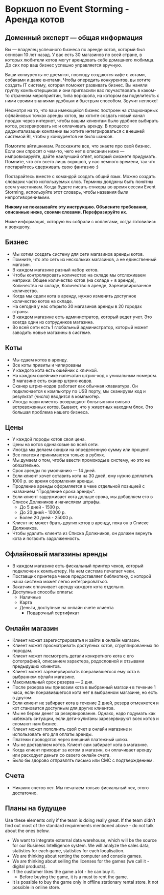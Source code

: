 # Воркшоп по Event Storming - Аренда котов

## Доменный эксперт — общая информация

Вы — владелец успешного бизнеса по аренде котов, который был основан 10 лет назад. У вас есть 30 магазинов по всей стране, в которых любители котов могут арендовать себе домашнего любимца. До сих пор ваш бизнес успешно управляется вручную.

Ваши конкуренты не дремлют, повсюду создаются кафе с котами, собаками и даже енотами. Чтобы опередить конкурентов, вы хотите создать IT систему, которая поможет развивать бизнес. Вы наняли группу компьютерщиков и они пригласили вас поучаствовать в каком-то странном мероприятии, типа воркшопа, на котором вы поделитесть с ними своими знаниями удобным и быстрым способом. Звучит неплохо!

Несмотря на то, что ваш имеющийся бизнес построен на стационарных офлайновых точках аренды котов, вы хотите создать новый канал продаж через интернет, чтобы вашим клиентам было удобнее выбирать котов, резервировать их и оплачивать аренду. В процессе диджитализации компании вы хотите интегрироваться с внешней системой BI, чтобы у конкурентов не было шансов.
 
Помогите айтишникам. Расскажите все, что знаете про свой бизнес. Если они спросят о чем-то, чего нет в описании ниже — импровизируйте, дайте наилучший ответ, который сможете придумать. Помните, что это всего лишь воркшоп, у нас немного времени, так что постарайтесь сдерживать свою фантазию :)

Постарайтесь вместе с командой создать общий язык. Можно создать словарик часто используемых слов. Термины долджны быть понятны всем участникам. Когда будете писать стикеры во время сессии Event Storming, используйте этот словарь, чтобы названия были непротиворечивыми.

__Никому не показывайте эту инструкцию. Объясните требования, описанные ниже, своими словами. Перефразируйте их.__

Ниже информация, которую вы собрали с коллегами, когда готовились к воркшопу.

## Бизнес

* Мы хотим создать систему для сети магазинов аренды котов.
* Помните, что это сеть из нескольких магазинов, а не единственный магазин.
* В каждом магазине разный набор котов.
* Чтобы контролировать количество на складе мы отслеживаем метрики: Общее количество котов (на складе + в аренде), Количество на складе, Количество в аренде, Зарезервированное количество.
* Когда мы сдали кота в аренду, нужно изменить доступное количество котов на складе.
* На сегодня у нас открыто 30 магазинов аренды в 20 городах страны.
* В каждом магазине есть администратор, который ведет учет. Это всегда один из сотрудников магазина.
* Во всей сети есть 1 глобальный администратор, который может заводить новые магазины в системе.

## Коты

* Мы сдаем котов в аренду.
* Все коты привиты и чипированы
* У каждого кота есть ошейник с кличкой.
* На каждом ошейнике напечатан штрих-код с уникальным номером. В магазине есть сканер штрих-кодов.
* Сканер штрих-кодов работает как обычная клавиатура. Он подключается к компьютру по USB порту, мы сканируем код и результат (число) вводится в компьютер.
* Иногда наши клиенты возвращают больных или сильно встревоженных котов. Бывают, что у животных находим блох. Это большая проблема нашего бизнеса.

## Цены

* У каждой породы котов своя цена.
* Цены на котов одинаковые во всей сети.
* Иногда мы делаем скидки на определенную сумму или процент.
* Все платежи принимаются только в рублях.
* Мы думаем о том, чтобы ввести промокоды в систему, но это не обязательно.
* Срок аренды по умолчанию — 14 дней.
* Если клиент хочет оставить кота на 30 дней, ему нужно доплатить 1000 р. во время оформления аренды.
* Продление аренды оформляется в чеке отдельной позицией с названием "Продление срока аренды".
* Если клиент задерживает кота дольше срока, мы добавляем его в Список Должников и начисляем штрафы.
  * До 5 дней - 1500 р.
  * До 20 дней - 10000 р.
  * Более 20 дней - 25000 р.
* Клиент не может брать других котов в аренду, пока он в Списке Должников. 
* Чтобы удалить клиента из Списка Должников, он должен вернуть кота и погасить задолженность.

## Офлайновый магазины аренды

* В каждом магазине есть фискальный принтер чеков, который подключен к компьютеру. На нем система печатает чеки.
* Поставщик принтера чеков предоставляет библиотеку, с которой наша система может легко интегрироваться.
* Заказчик оплачивает аренду каждого кота отдельно.
* Доступные способы оплаты:
  * Наличные
  * Карта
  * Деньги, доступные на онлайн счете клиента
	* Подарочный сертификат

## Онлайн магазин

* Клиент может зарегистрироватья и зайти в онлайн магазин.
* Клиент может просматривать доступных котов, сгруппированных по породам.
* Клиент может посмотреть детали конкретного кота с его фотографией, описанием характера, родословной и отзывами предыдущих клиентов.
* Клиент может зарезервировать понравившегося ему кота в выбранном офлайн магазине.
* Максимальный срок резерва — 2 дня.
* После резерва мы привозим кота в выбранный магазин в течение 1 часа, если понравившегося кота нет в выбранном магазине, но есть в другом.
* Если клиент не забирает кота в течение 2 дней, резерв отменяется и кот становится доступным для других клиентов.
* Мы не берем денег за резервирование. Однако, надо подумать как избежать ситуации, если дети-хулиганы зарезервируют всех котов и сломают нам бизнес.
* Клиент может пополнить свой счет в онлайн магазине и использовать его для оплаты аренды.
* Платежи проводятся через внешний платежный шлюз.
* Мы не доставляем котов. Клиент сам забирает кота в магазине.
* Когда клиент приходит за котом в магазин, он оплачивает аренду или расходует деньги со своего онлайн счета.
* Было бы здорово отправлять письмо или СМС с подтверждением.

## Счета

* Никаких счетов нет. Мы печатаем только фискальный чек, этого достаточно.

## Планы на будущее

Use these elements only if the team is doing really great. If the team didn’t find out most of the standard requirements mentioned above - do not talk about the ones below.

* We want to integrate external data warehouse, which will be the source for our Business Intelligence system. We will analyze the sales data, statistics for each game, statistics for each localisation.
* We are thinking about renting the computer and console games.
* We are thinking about selling the licenses for the games (we call it - digital products).
* If the customer likes the game a lot - he can buy it.
  * Before buying the game, it is a must to rent the game.
* It is possible to buy the game only in offline stationary rental store. It not possible in online store.


